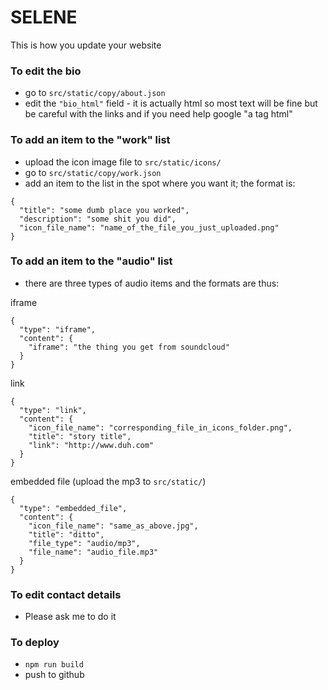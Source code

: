 # SELENE

This is how you update your website

### To edit the bio
  - go to `src/static/copy/about.json`
  - edit the `"bio_html"` field - it is actually html so most text will be fine but be careful with the links and if you need help google "a tag html"

### To add an item to the "work" list
  - upload the icon image file to  `src/static/icons/`
  - go to `src/static/copy/work.json`
  - add an item to the list in the spot where you want it; the format is:
```
{
  "title": "some dumb place you worked",
  "description": "some shit you did",
  "icon_file_name": "name_of_the_file_you_just_uploaded.png"
}
```

### To add an item to the "audio" list
  - there are three types of audio items and the formats are thus:

iframe
```
{
  "type": "iframe",
  "content": {
    "iframe": "the thing you get from soundcloud"
  }
}
```
link
```
{
  "type": "link",
  "content": {
    "icon_file_name": "corresponding_file_in_icons_folder.png",
    "title": "story title",
    "link": "http://www.duh.com"
  }
}
```

embedded file (upload the mp3 to `src/static/`)
```
{
  "type": "embedded_file",
  "content": {
    "icon_file_name": "same_as_above.jpg",
    "title": "ditto",
    "file_type": "audio/mp3",
    "file_name": "audio_file.mp3"
  }
}
```

### To edit contact details
  - Please ask me to do it

### To deploy
- `npm run build`
- push to github